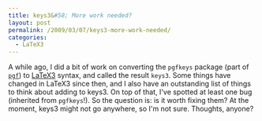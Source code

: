 ```yaml
---
title: keys3&#58; More work needed?
layout: post
permalink: /2009/03/07/keys3-more-work-needed/
categories:
  - LaTeX3
---
```

A while ago, I did a bit of work on converting the `pgfkeys` package (part of [`pgf`](https://ctan.org/pkg/pgf)) to [LaTeX3](https://www.latex-project.org/latex3.html) syntax, and called the result `keys3`. Some things have changed in LaTeX3 since then, and I also have an outstanding list of things to think about adding to keys3. On top of that, I've spotted at least one bug (inherited from `pgfkeys`!). So the question is: is it worth fixing them? At the moment, keys3 might not go anywhere, so I'm not sure. Thoughts, anyone?
